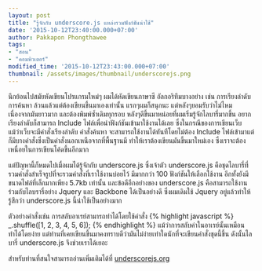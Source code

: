 ```yaml
---
layout: post
title: "รู้จักกับ underscore.js แหล่งรวมฟังก์ชันน่าใช้"
date: '2015-10-12T23:40:00.000+07:00'
author: Pakkapon Phongthawee
tags:
- "สอน"
- "คอมพิวเตอร์"
modified_time: '2015-10-12T23:43:00.000+07:00'
thumbnail: /assets/images/thumbnail/underscorejs.png
---
```

นึกย้อนไปสมัยหัดเขียนโปรแกรมใหม่ๆ ผมได้หัดเขียนภาษาซี อัลกอริทึมบางอย่าง เช่น การเรียงลำดับ การค้นหา ล้วนแล้วแต่ต้องเขียนขึ้นมาเองเท่านั้น แรกๆผมก็สนุกนะ แต่หลังๆยอมรับว่าไม่ไหม เนื่องจากมันยาวมาก และต้องพิมพ์ซ้ำเดิมทุกรอบ หลังๆดีขึ้นมาหน่อยที่ผมเริ่มรู้จักไลบารี่มากขึ้น อยากเรียงลำดับก็สามารถ Include ไฟล์เพื่อนำฟังก์ชันเข้ามาใช้งานได้เลย ซึ่งในกรณีของการเขียนเว็บ แม้ว่าเว็บจะมีคำสั่งเรียงลำดับ คำสั่งค้นหา จะสามารถใช้งานได้ทันทีโดยไม่ต้อง Include ไฟล์เข้ามาแต่ก็มีบางคำสั่งซึ่งเป็นคำสั่งนอกเหนือจากที่พื้นฐานมี ทำให้เราต้องเขียนมันขึ้นมาใหม่เอง ซึ่งเราจะต้องเหนื่อยในการเขียนโค้ดขึ้นอีกมาก

แต่ปัญหานี้ก็หมดไปเมื่อผมได้รู้จักกับ underscore.js ซึ่งเจ้าตัว underscore.js คือชุดไลบารี่ที่รวมคำสั่งสำเร็จรูปที่จะรวมคำสั่งที่เราใช้งานบ่อยไว้ มีมากกว่า 100 ฟังก์ชันให้เลือกใช้งาน อีกทั้งยังมีขนาดไฟล์ที่เล็กมากเพียง 5.7kb เท่านั้น และข้อดีอีกอย่างของ underscore.js คือสามารถใช้งานร่วมกับไลบรารี่อย่าง Jquery และ Backbone ได้เป็นอย่างดี ซึ่งผมเดิมใช้ Jquery อยู่แล้วทำให้รู้สึกว่า underscore.js นี้น่าใช้เป็นอย่างมาก

ตัวอย่างคำสั่งเช่น การสลับอาเรย์สามารถทำได้โดยใช้คำสั่ง
{% highlight javascript %}
_.shuffle([1, 2, 3, 4, 5, 6]);
{% endhighlight %}
แม้ว่าการสลับค่าในอาเรย์นั้นเหมือนทำได้โดยง่าย แต่ท่านที่เคยเขียนขึ้นมาคงทราบดีว่ามันไม่ง่ายเท่าใดนักที่จะเขียนคำสั่งชุดนี้ขึ้น ดังนั้นไลบารี่ underscore.js  จึงช่วยเราได้เยอะ

สำหรับท่านที่สนใจสามารถอ่านเพิ่มเติมได้ที่ [underscorejs.org](http://underscorejs.org)
